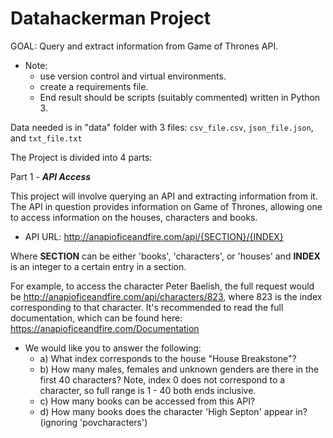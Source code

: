 # Datahackerman Project

GOAL: Query and extract information from Game of Thrones API.

- Note:
    - use version control and virtual environments. 
    - create a requirements file.
    - End result should be scripts (suitably commented) written in Python 3.
 
Data needed is in "data" folder with 3 files: `csv_file.csv`, `json_file.json`, and `txt_file.txt`

The Project is divided into 4 parts:

Part 1 - **_API Access_**

This project will involve querying an API and extracting information from it. The API in question provides information on Game of Thrones, allowing one to access information on the houses, characters and books.

* API URL: http://anapioficeandfire.com/api/{SECTION}/{INDEX}

Where **SECTION** can be either 'books', 'characters', or 'houses' and **INDEX** is an integer to a certain entry in a section.

For example, to access the character Peter Baelish, the full request would be http://anapioficeandfire.com/api/characters/823, where 823 is the index corresponding to that character. 
It's recommended to read the full documentation, which can be found here: https://anapioficeandfire.com/Documentation

- We would like you to answer the following:
    - a) What index corresponds to the house "House Breakstone"?
    - b) How many males, females and unknown genders are there in the first 40 characters? Note, index 0 does not correspond to a character, so full range is 1 - 40 both ends inclusive. 
    - c) How many books can be accessed from this API?
    - d) How many books does the character 'High Septon' appear in? (ignoring 'povcharacters') 
